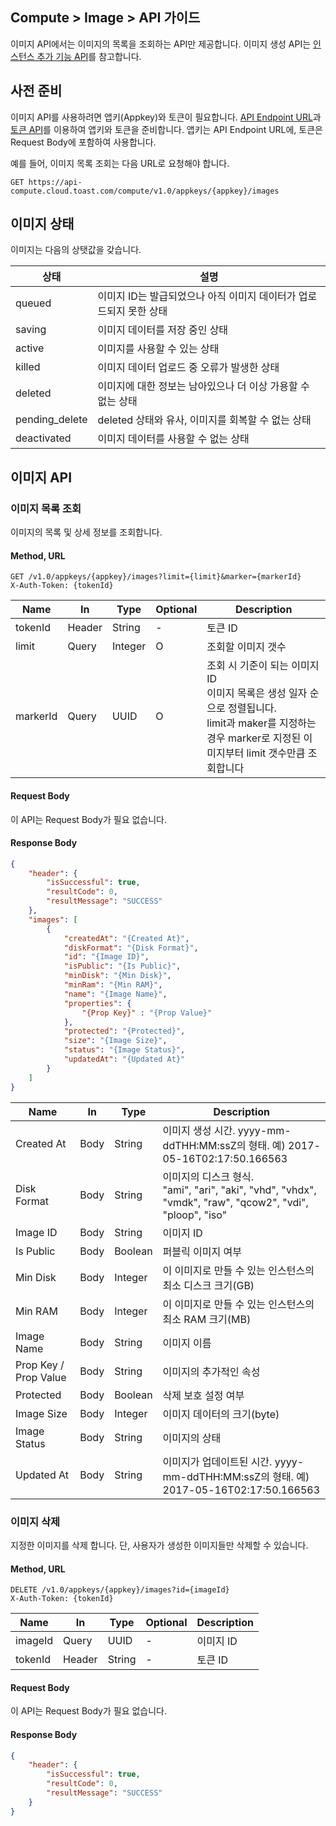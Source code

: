 ## Compute > Image > API 가이드

이미지 API에서는 이미지의 목록을 조회하는 API만 제공합니다. 이미지 생성 API는 [인스턴스 추가 기능 API](/Compute/Instance/ko/api-guide/#_15)를 참고합니다.

## 사전 준비

이미지 API를 사용하려면 앱키(Appkey)와 토큰이 필요합니다. [API Endpoint URL](/Compute/Instance/ko/api-guide/#api-endpoint-url)과 [토큰 API](/Compute/Instance/ko/api-guide/#api)를 이용하여 앱키와 토큰을 준비합니다. 앱키는 API Endpoint URL에, 토큰은 Request Body에 포함하여 사용합니다.

예를 들어, 이미지 목록 조회는 다음 URL로 요청해야 합니다.

	GET https://api-compute.cloud.toast.com/compute/v1.0/appkeys/{appkey}/images

## 이미지 상태
이미지는 다음의 상탯값을 갖습니다.

| 상태 | 설명 |
| -- | -- |
| queued | 이미지 ID는 발급되었으나 아직 이미지 데이터가 업로드되지 못한 상태 |
| saving | 이미지 데이터를 저장 중인 상태 |
| active | 이미지를 사용할 수 있는 상태 |
| killed | 이미지 데이터 업로드 중 오류가 발생한 상태 |
| deleted | 이미지에 대한 정보는 남아있으나 더 이상 가용할 수 없는 상태 |
| pending_delete | deleted 상태와 유사, 이미지를 회복할 수 없는 상태 |
| deactivated | 이미지 데이터를 사용할 수 없는 상태 |

## 이미지 API

### 이미지 목록 조회

이미지의 목록 및 상세 정보를 조회합니다.

#### Method, URL
```
GET /v1.0/appkeys/{appkey}/images?limit={limit}&marker={markerId}
X-Auth-Token: {tokenId}
```

|  Name | In | Type | Optional | Description |
|--|--|--|--|--|
| tokenId | Header | String | - | 토큰 ID |
| limit | Query | Integer | O | 조회할 이미지 갯수 |
| markerId | Query | UUID | O | 조회 시 기준이 되는 이미지 ID<br>이미지 목록은 생성 일자 순으로 정렬됩니다.<br>limit과 maker를 지정하는 경우 marker로 지정된 이미지부터 limit 갯수만큼 조회합니다 |

#### Request Body
이 API는 Request Body가 필요 없습니다.

#### Response Body
```json
{
    "header": {
        "isSuccessful": true,
        "resultCode": 0,
        "resultMessage": "SUCCESS"
    },
    "images": [
        {
            "createdAt": "{Created At}",
            "diskFormat": "{Disk Format}",
            "id": "{Image ID}",
            "isPublic": "{Is Public}",
            "minDisk": "{Min Disk}",
            "minRam": "{Min RAM}",
            "name": "{Image Name}",
            "properties": {
            	"{Prop Key}" : "{Prop Value}"
            },
            "protected": "{Protected}",
            "size": "{Image Size}",
            "status": "{Image Status}",
            "updatedAt": "{Updated At}"
        }
    ]
}
```

|  Name | In | Type | Description |
|--|--|--|--|
| Created At | Body | String  | 이미지 생성 시간. yyyy-mm-ddTHH:MM:ssZ의 형태. 예) 2017-05-16T02:17:50.166563 |
| Disk Format | Body | String | 이미지의 디스크 형식. <br />"ami", "ari", "aki", "vhd", "vhdx", "vmdk", "raw", "qcow2", "vdi", "ploop", "iso" |
| Image ID | Body | String | 이미지 ID |
| Is Public | Body | Boolean | 퍼블릭 이미지 여부 |
| Min Disk | Body | Integer | 이 이미지로 만들 수 있는 인스턴스의 최소 디스크 크기(GB) |
| Min RAM | Body | Integer | 이 이미지로 만들 수 있는 인스턴스의 최소 RAM 크기(MB) |
| Image Name | Body | String | 이미지 이름 |
| Prop Key / Prop Value | Body | String | 이미지의 추가적인 속성 |
| Protected | Body | Boolean | 삭제 보호 설정 여부 |
| Image Size | Body | Integer | 이미지 데이터의 크기(byte) |
| Image Status | Body | String | 이미지의 상태 |
| Updated At | Body | String | 이미지가 업데이트된 시간. yyyy-mm-ddTHH:MM:ssZ의 형태. 예) 2017-05-16T02:17:50.166563 |

### 이미지 삭제

지정한 이미지를 삭제 합니다. 단, 사용자가 생성한 이미지들만 삭제할 수 있습니다.

#### Method, URL
```
DELETE /v1.0/appkeys/{appkey}/images?id={imageId}
X-Auth-Token: {tokenId}
```

|  Name | In | Type | Optional | Description |
|--|--|--|--|--|
| imageId | Query | UUID | - | 이미지 ID |
| tokenId | Header | String | - | 토큰 ID |

#### Request Body
이 API는 Request Body가 필요 없습니다.

#### Response Body
```json
{
    "header": {
        "isSuccessful": true,
        "resultCode": 0,
        "resultMessage": "SUCCESS"
    }
}
```
